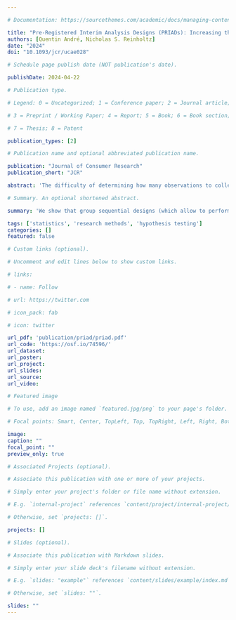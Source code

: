 ```yaml
---

# Documentation: https://sourcethemes.com/academic/docs/managing-content/

title: "Pre-Registered Interim Analysis Designs (PRIADs): Increasing the Cost-Effectiveness of Hypothesis Testing"
authors: [Quentin André, Nicholas S. Reinholtz]
date: "2024"
doi: "10.1093/jcr/ucae028"

# Schedule page publish date (NOT publication's date).

publishDate: 2024-04-22

# Publication type.

# Legend: 0 = Uncategorized; 1 = Conference paper; 2 = Journal article;

# 3 = Preprint / Working Paper; 4 = Report; 5 = Book; 6 = Book section;

# 7 = Thesis; 8 = Patent

publication_types: [2]

# Publication name and optional abbreviated publication name.

publication: "Journal of Consumer Research"
publication_short: "JCR"

abstract: 'The difficulty of determining how many observations to collect is a source of inefficiency in consumer behavior research. Group sequential designs, which allow researchers to perform interim analyses while data collection is ongoing, could offer a remedy. However, they are scarcely used in consumer behavior research, probably owing to low awareness, perceived complexity, or concerns about the validity of this approach. This article offers a tutorial on group sequential designs and introduces Pre-Registered Interim Analysis Designs (PRIADs): A practical five-step procedure to facilitate the adoption of these designs in marketing. We show that group sequential designs can be easily adopted by marketing researchers, and introduce a companion app to help researchers implement them. We demonstrate multiple benefits of PRIADs for researchers engaged in confirmatory hypothesis testing: They facilitate sample size decisions, allow researchers to achieve a desired level of statistical power with a smaller number of observations, and help conduct more efficient pilot studies. We validate this cost-saving potential through a comprehensive re-analysis of 212 studies published in the Journal of Consumer Research, which shows that using PRIADs would have reduced participant costs by 20–29%. We conclude with a discussion of limitations and possible alternatives to PRIADs.'

# Summary. An optional shortened abstract.

summary: 'We show that group sequential designs (which allow to perform interim analyses while data collection is ongoing) can unlock numerous benefits for researchers engaged in confirmatory hypothesis testing: They facilitate sample size decisions, allow researchers to achieve a desired level of statistical power with a smaller number of observations, and help conduct more efficient pilot studies. We validate this cost-saving potential through a comprehensive re-analysis of 212 studies published in the Journal of Consumer Research, which shows that using these designs would have reduced costs by 20% to 29%. We conclude with a discussion of limitations and possible alternatives.'

tags: ['statistics', 'research methods', 'hypothesis testing']
categories: []
featured: false

# Custom links (optional).

# Uncomment and edit lines below to show custom links.

# links:

# - name: Follow

# url: https://twitter.com

# icon_pack: fab

# icon: twitter

url_pdf: 'publication/priad/priad.pdf' 
url_code: 'https://osf.io/74596/'
url_dataset: 
url_poster:
url_project:
url_slides:
url_source:
url_video: 

# Featured image

# To use, add an image named `featured.jpg/png` to your page's folder.

# Focal points: Smart, Center, TopLeft, Top, TopRight, Left, Right, BottomLeft, Bottom, BottomRight.

image:
caption: ""
focal_point: ""
preview_only: true

# Associated Projects (optional).

# Associate this publication with one or more of your projects.

# Simply enter your project's folder or file name without extension.

# E.g. `internal-project` references `content/project/internal-project/index.md`.

# Otherwise, set `projects: []`.

projects: []

# Slides (optional).

# Associate this publication with Markdown slides.

# Simply enter your slide deck's filename without extension.

# E.g. `slides: "example"` references `content/slides/example/index.md`.

# Otherwise, set `slides: ""`.

slides: ""
---
```

